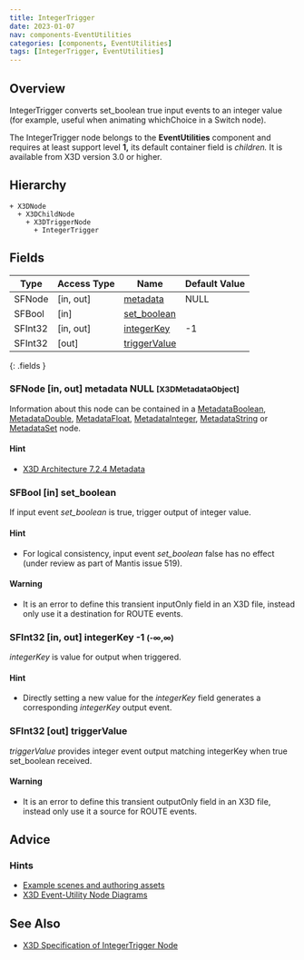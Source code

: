 ```yaml
---
title: IntegerTrigger
date: 2023-01-07
nav: components-EventUtilities
categories: [components, EventUtilities]
tags: [IntegerTrigger, EventUtilities]
---
```

<style>
.post h3 {
  word-spacing: 0.2em;
}
</style>

## Overview

IntegerTrigger converts set_boolean true input events to an integer value (for example, useful when animating whichChoice in a Switch node).

The IntegerTrigger node belongs to the **EventUtilities** component and requires at least support level **1,** its default container field is *children.* It is available from X3D version 3.0 or higher.

## Hierarchy

```
+ X3DNode
  + X3DChildNode
    + X3DTriggerNode
      + IntegerTrigger
```

## Fields

| Type | Access Type | Name | Default Value |
| ---- | ----------- | ---- | ------------- |
| SFNode | \[in, out\] | [metadata](#sfnode-in-out-metadata-null-x3dmetadataobject) | NULL  |
| SFBool | \[in\] | [set_boolean](#sfbool-in-set_boolean) |  |
| SFInt32 | \[in, out\] | [integerKey](#sfint32-in-out-integerkey--1--) | -1  |
| SFInt32 | \[out\] | [triggerValue](#sfint32-out-triggervalue) |  |
{: .fields }

### SFNode [in, out] **metadata** NULL <small>[X3DMetadataObject]</small>

Information about this node can be contained in a [MetadataBoolean](/x_ite/components/core/metadataboolean/), [MetadataDouble](/x_ite/components/core/metadatadouble/), [MetadataFloat](/x_ite/components/core/metadatafloat/), [MetadataInteger](/x_ite/components/core/metadatainteger/), [MetadataString](/x_ite/components/core/metadatastring/) or [MetadataSet](/x_ite/components/core/metadataset/) node.

#### Hint

- [X3D Architecture 7.2.4 Metadata](https://www.web3d.org/specifications/X3Dv4/ISO-IEC19775-1v4-IS/Part01/components/core.html#Metadata)

### SFBool [in] **set_boolean**

If input event *set_boolean* is true, trigger output of integer value.

#### Hint

- For logical consistency, input event *set_boolean* false has no effect (under review as part of Mantis issue 519).

#### Warning

- It is an error to define this transient inputOnly field in an X3D file, instead only use it a destination for ROUTE events.

### SFInt32 [in, out] **integerKey** -1 <small>(-∞,∞)</small>

*integerKey* is value for output when triggered.

#### Hint

- Directly setting a new value for the *integerKey* field generates a corresponding *integerKey* output event.

### SFInt32 [out] **triggerValue**

*triggerValue* provides integer event output matching integerKey when true set_boolean received.

#### Warning

- It is an error to define this transient outputOnly field in an X3D file, instead only use it a source for ROUTE events.

## Advice

### Hints

- [Example scenes and authoring assets](https://www.web3d.org/x3d/content/examples/X3dForWebAuthors/Chapter09-EventUtilitiesScripting)
- [X3D Event-Utility Node Diagrams](https://www.web3d.org/x3d/content/examples/X3dForWebAuthors/Chapter09-EventUtilitiesScripting/X3dEventUtilityNodeEventDiagrams.pdf)

## See Also

- [X3D Specification of IntegerTrigger Node](https://www.web3d.org/documents/specifications/19775-1/V4.0/Part01/components/eventUtilities.html#IntegerTrigger)
